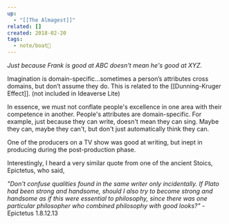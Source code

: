 ```yaml
---
up:
  - "[[The Almagest]]"
related: []
created: 2018-02-20
tags:
  - note/boat🚤
---
```


_Just because Frank is good at ABC doesn't mean he's good at XYZ._

Imagination is domain-specific…sometimes a person’s attributes cross domains, but don’t assume they do. This is related to the [[Dunning-Kruger Effect]]. (not included in Ideaverse Lite)

In essence, we must not conflate people's excellence in one area with their competence in another. People's attributes are domain-specific. For example, just because they can write, doesn't mean they can sing. Maybe they can, maybe they can't, but don't just automatically think they can.

One of the producers on a TV show was good at writing, but inept in producing during the post-production phase.

Interestingly, I heard a very similar quote from one of the ancient Stoics, Epictetus, who said,

_"Don't confuse qualities found in the same writer only incidentally. If Plato had been strong and handsome, should I also try to become strong and handsome as if this were essential to philosophy, since there was one particular philosopher who combined philosophy with good looks?"_ - Epictetus 1.8.12.13
